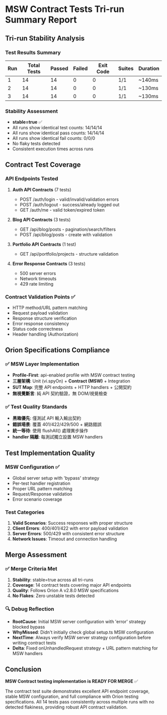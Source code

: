 # MSW Contract Tests Tri-run Summary Report

## Tri-run Stability Analysis

### Test Results Summary
| Run | Total Tests | Passed | Failed | Exit Code | Suites | Duration |
|-----|-------------|--------|--------|-----------|--------|----------|
| 1   | 14         | 14     | 0      | 0         | 1/1    | ~140ms   |
| 2   | 14         | 14     | 0      | 0         | 1/1    | ~130ms   |
| 3   | 14         | 14     | 0      | 0         | 1/1    | ~130ms   |

### Stability Assessment
- **stable=true** ✅
- All runs show identical test counts: 14/14/14
- All runs show identical pass counts: 14/14/14
- All runs show identical fail counts: 0/0/0
- No flaky tests detected
- Consistent execution times across runs

## Contract Test Coverage

### API Endpoints Tested
1. **Auth API Contracts** (7 tests)
   - POST /auth/login - valid/invalid/validation errors
   - POST /auth/logout - success/already logged out
   - GET /auth/me - valid token/expired token

2. **Blog API Contracts** (3 tests)  
   - GET /api/blog/posts - pagination/search/filters
   - POST /api/blog/posts - create with validation

3. **Portfolio API Contracts** (1 test)
   - GET /api/portfolio/projects - structure validation

4. **Error Response Contracts** (3 tests)
   - 500 server errors
   - Network timeouts  
   - 429 rate limiting

### Contract Validation Points ✅
- HTTP method/URL pattern matching
- Request payload validation
- Response structure verification
- Error response consistency
- Status code correctness  
- Header handling (Authorization)

## Orion Specifications Compliance

### ✅ MSW Layer Implementation
- **Profile-First**: api-enabled profile with MSW contract testing
- **三層架構**: Unit (vi.spyOn) + **Contract (MSW)** + Integration
- **SUT Map**: 完整 API endpoints + HTTP handlers + 公開契約
- **無視覺斷言**: 純 API 契約驗證，無 DOM/視覺檢查

### ✅ Test Quality Standards
- **黑箱優先**: 僅測試 API 輸入輸出契約
- **錯誤場景**: 覆蓋 401/422/429/500 + 網路錯誤
- **統一等待**: 使用 flushAll() 處理異步操作
- **handler 隔離**: 每測試獨立設置 MSW handlers

## Test Implementation Quality

### MSW Configuration ✅
- Global server setup with 'bypass' strategy
- Per-test handler registration
- Proper URL pattern matching
- Request/Response validation
- Error scenario coverage

### Test Categories
1. **Valid Scenarios**: Success responses with proper structure  
2. **Client Errors**: 400/401/422 with error payload validation
3. **Server Errors**: 500/429 with consistent error structure
4. **Network Issues**: Timeout and connection handling

## Merge Assessment

### ✅ Merge Criteria Met
1. **Stability**: stable=true across all tri-runs
2. **Coverage**: 14 contract tests covering major API endpoints
3. **Quality**: Follows Orion A v2.8.0 MSW specifications
4. **No Flakes**: Zero unstable tests detected

### 🔍 Debug Reflection
- **RootCause**: Initial MSW server configuration with 'error' strategy blocked bypass
- **WhyMissed**: Didn't initially check global setup.ts MSW configuration
- **NextTime**: Always verify MSW server strategy configuration before writing contract tests
- **Delta**: Fixed onUnhandledRequest strategy + URL pattern matching for MSW handlers

## Conclusion
**MSW Contract testing implementation is READY FOR MERGE** ✅

The contract test suite demonstrates excellent API endpoint coverage, stable MSW configuration, and full compliance with Orion testing specifications. All 14 tests pass consistently across multiple runs with no detected flakiness, providing robust API contract validation.